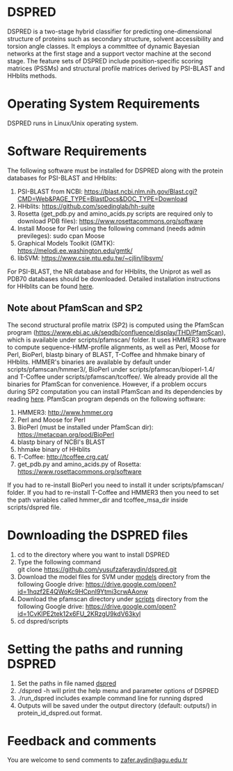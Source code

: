 # DSPRED
DSPRED is a two-stage hybrid classifier for predicting one-dimensional structure of proteins such as secondary structure, solvent accessibility and torsion angle classes. It employs a committee of dynamic Bayesian networks at the first stage and a support vector machine at the second stage. The feature sets of DSPRED include position-specific scoring matrices (PSSMs) and structural profile matrices derived by PSI-BLAST and HHblits methods. 

# Operating System Requirements
DSPRED runs in Linux/Unix operating system.

# Software Requirements
The following software must be installed for DSPRED along with the protein databases for PSI-BLAST and HHblits:
1. PSI-BLAST from NCBI: https://blast.ncbi.nlm.nih.gov/Blast.cgi?CMD=Web&PAGE_TYPE=BlastDocs&DOC_TYPE=Download
2. HHblits: https://github.com/soedinglab/hh-suite 
3. Rosetta (get_pdb.py and amino_acids.py scripts are required only to download PDB files): https://www.rosettacommons.org/software 
4. Install Moose for Perl using the following command (needs admin previleges): sudo cpan Moose
5. Graphical Models Toolkit (GMTK): https://melodi.ee.washington.edu/gmtk/
6. libSVM: https://www.csie.ntu.edu.tw/~cjlin/libsvm/

For PSI-BLAST, the NR database and for HHblits, the Uniprot as well as PDB70 databases should be downloaded. Detailed installation instructions for HHblits can be found [here](install_hhsuite). 

## Note about PfamScan and SP2

The second structural profile matrix (SP2) is computed using the PfamScan program (https://www.ebi.ac.uk/seqdb/confluence/display/THD/PfamScan), which is available under scripts/pfamscan/ folder.  It uses HMMER3 software to compute sequence-HMM-profile alignments, as well as Perl, Moose for Perl, BioPerl, blastp binary of BLAST, T-Coffee and hhmake binary of HHblits. HMMER's binaries are available by default under scripts/pfamscan/hmmer3/, BioPerl under scripts/pfamscan/bioperl-1.4/ and T-Coffee under scripts/pfamscan/tcoffee/. We already provide all the binaries for PfamScan for convenience. However, if a problem occurs during SP2 computation you can install PfamScan and its dependencies by reading [here](scripts/pfamscan/README_pfamscan). PfamScan program depends on the following software:

1. HMMER3: http://www.hmmer.org
2. Perl and Moose for Perl
3. BioPerl (must be installed under PfamScan dir): https://metacpan.org/pod/BioPerl 
4. blastp binary of NCBI's BLAST
5. hhmake binary of HHblits
6. T-Coffee: http://tcoffee.crg.cat/
7. get_pdb.py and amino_acids.py of Rosetta: https://www.rosettacommons.org/software 

If you had to re-install BioPerl you need to install it under scripts/pfamscan/ folder. If you had to re-install T-Coffee and HMMER3 then you need to set the path variables called hmmer_dir and tcoffee_msa_dir inside scripts/dspred file.

# Downloading the DSPRED files

1. cd to the directory where you want to install DSPRED
2. Type the following command<br/>
    git clone https://github.com/yusufzaferaydin/dspred.git
3. Download the model files for SVM under [models](models) directory from the following Google drive: https://drive.google.com/open?id=1hqzf2E4QWoKc9HCpnI9Ytmi3crwAAonw
4. Download the pfamscan directory under [scripts](scripts) directory from the following Google drive: https://drive.google.com/open?id=1CvKlPE2tek12x6FU_2KRzgU9kdV63kyl
5. cd dspred/scripts

# Setting the paths and running DSPRED

1. Set the paths in file named [dspred](scripts/dspred) 
2. ./dspred -h will print the help menu and parameter options of DSPRED
3. ./run_dspred includes example command line for running dspred
4. Outputs will be saved under the output directory (default: outputs/) in protein_id_dspred.out format.

# Feedback and comments

You are welcome to send comments to zafer.aydin@agu.edu.tr

